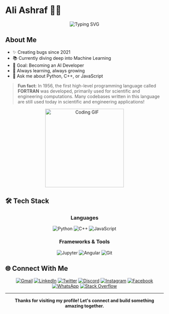 # Ali Ashraf 👨‍💻

<div align="center">
  <img src="https://readme-typing-svg.herokuapp.com?font=Fira+Code&size=25&duration=3000&pause=1000&color=2E97F7&center=true&vCenter=true&random=false&width=435&lines=Software+Engineer;Machine+Learning+Enthusiast;Problem+Solver" alt="Typing SVG" />
</div>

## About Me

- ✨ Creating bugs since 2021
- 📚 Currently diving deep into Machine Learning
- 🎯 Goal: Becoming an AI Developer
- 🌱 Always learning, always growing
- 💬 Ask me about Python, C++, or JavaScript

> **Fun fact:** In 1956, the first high-level programming language called **FORTRAN** was developed, primarily used for scientific and engineering computations. Many codebases written in this language are still used today in scientific and engineering applications!

<div align="center">
  <img src="https://media.giphy.com/media/SWoSkN6DxTszqIKEqv/giphy.gif" alt="Coding GIF" height="250" />
</div>

## 🛠️ Tech Stack

<div align="center">

### Languages
![Python](https://img.shields.io/badge/Python-3776AB?style=for-the-badge&logo=python&logoColor=white)
![C++](https://img.shields.io/badge/C++-00599C?style=for-the-badge&logo=cplusplus&logoColor=white)
![JavaScript](https://img.shields.io/badge/JavaScript-F7DF1E?style=for-the-badge&logo=javascript&logoColor=black)

### Frameworks & Tools
![Jupyter](https://img.shields.io/badge/Jupyter-F37626?style=for-the-badge&logo=jupyter&logoColor=white)
![Angular](https://img.shields.io/badge/Angular-DD0031?style=for-the-badge&logo=angular&logoColor=white)
![Git](https://img.shields.io/badge/Git-F05032?style=for-the-badge&logo=git&logoColor=white)

</div>



## 🌐 Connect With Me

<div align="center">
  
[![Gmail](https://img.shields.io/badge/Gmail-D14836?style=for-the-badge&logo=gmail&logoColor=white)](mailto:aliabofooda1234@gmail.com)
[![LinkedIn](https://img.shields.io/badge/LinkedIn-0077B5?style=for-the-badge&logo=linkedin&logoColor=white)](https://www.linkedin.com/in/ali-ashraf-8b619b22a)
[![Twitter](https://img.shields.io/badge/Twitter-1DA1F2?style=for-the-badge&logo=twitter&logoColor=white)](https://twitter.com/@realAliAshraf)
[![Discord](https://img.shields.io/badge/Discord-7289DA?style=for-the-badge&logo=discord&logoColor=white)](https://discord.com/users/aliashraf_22599)
[![Instagram](https://img.shields.io/badge/Instagram-E4405F?style=for-the-badge&logo=instagram&logoColor=white)](https://www.instagram.com/aliashraf_19)
[![Facebook](https://img.shields.io/badge/Facebook-1877F2?style=for-the-badge&logo=facebook&logoColor=white)](https://www.facebook.com/ali.fouda.7186/)
[![WhatsApp](https://img.shields.io/badge/WhatsApp-25D366?style=for-the-badge&logo=whatsapp&logoColor=white)](https://wa.me/+201229576635)
[![Stack Overflow](https://img.shields.io/badge/Stack_Overflow-FE7A16?style=for-the-badge&logo=stackoverflow&logoColor=white)](https://stackoverflow.com/users/23373011)

</div>

---

<div align="center">
  <b>Thanks for visiting my profile! Let's connect and build something amazing together.</b>
</div>
